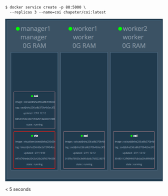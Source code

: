 
```
$ docker service create -p 80:5000 \
  --replicas 3 --name=coi chapeter/coi:latest
```
![](images/swarm3.png)

< 5 seconds

